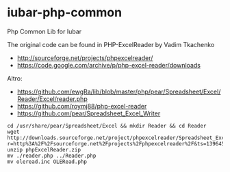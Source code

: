 # iubar-php-common
Php Common Lib for Iubar


The original code can be found in PHP-ExcelReader by Vadim Tkachenko 
 * http://sourceforge.net/projects/phpexcelreader/
 * https://code.google.com/archive/p/php-excel-reader/downloads

Altro:
 * https://github.com/ewgRa/lib/blob/master/php/pear/Spreadsheet/Excel/Reader/Excel/reader.php
 * https://github.com/roymj88/php-excel-reader
 * https://github.com/pear/Spreadsheet_Excel_Writer


```
cd /usr/share/pear/Spreadsheet/Excel && mkdir Reader && cd Reader
wget http://downloads.sourceforge.net/project/phpexcelreader/Spreadsheet_Excel_Reader/Interim%20update/phpExcelReader.zip?r=http%3A%2F%2Fsourceforge.net%2Fprojects%2Fphpexcelreader%2F&ts=1396451889&use_mirror=skylink
unzip phpExcelReader.zip
mv ./reader.php ../Reader.php
mv oleread.inc OLERead.php
```
